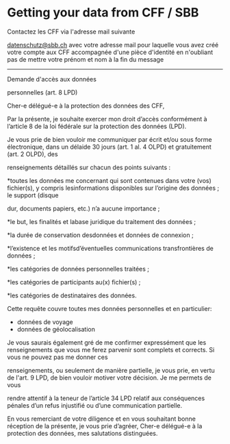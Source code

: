 # Getting your data from CFF / SBB

Contactez les CFF via l'adresse mail suivante

<a href="mailto:datenschutz@sbb.ch?subject=demande d'accès à mes données personnelle">datenschutz@sbb.ch</a>
avec votre adresse mail pour laquelle vous avez créé votre compte aux CFF accompagnée d'une pièce d'identité en n'oubliant pas de mettre votre prénom et nom à la fin du message


***********************************************************************************

Demande d'accès aux données

personnelles (art. 8 LPD) 



Cher-e délégué-e à la protection des données des CFF, 





Par la présente, je souhaite exercer mon droit d’accès conformément à l’article 8 de la loi fédérale sur la protection des données (LPD).



Je vous prie de bien vouloir me communiquer par écrit et/ou sous forme électronique, dans un délaide 30 jours (art. 1 al. 4 OLPD) et gratuitement (art. 2 OLPD), des

renseignements détaillés sur chacun des points suivants :



*toutes les données me concernant qui sont contenues dans votre (vos) fichier(s), y compris lesinformations disponibles sur l’origine des données ; le support (disque

dur, documents papiers, etc.) n’a aucune importance ;

*le but, les finalités et labase juridique du traitement des données ; 

*la durée de conservation desdonnées et données de connexion ; 

*l’existence et les motifsd’éventuelles communications transfrontières de données ; 

*les catégories de données personnelles traitées ; 

*les catégories de participants au(x) fichier(s) ; 

*les catégories de destinataires des données. 



Cette requête couvre toutes mes données personnelles et en particulier: 

- données de voyage
- données de géolocalisation



Je vous saurais également gré de me confirmer expressément que les renseignements que vous me ferez parvenir sont complets et corrects. Si vous ne pouvez pas me donner ces

renseignements, ou seulement de manière partielle, je vous prie, en vertu de l'art. 9 LPD, de bien vouloir motiver votre décision. Je me permets de vous

rendre attentif à la teneur de l’article 34 LPD relatif aux conséquences pénales d’un refus injustifié ou d’une communication partielle.



En vous remerciant de votre diligence et en vous souhaitant bonne réception de la présente, je vous prie d’agréer, Cher-e délégué-e à la protection des données, mes salutations distinguées.



